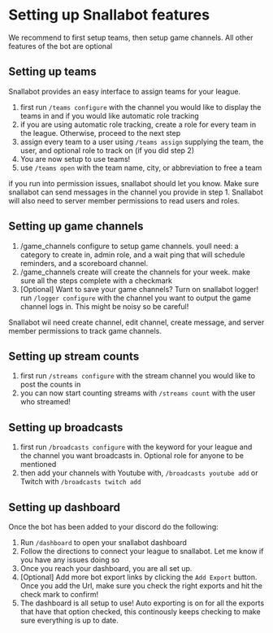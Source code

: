 # Setting up Snallabot features

We recommend to first setup teams, then setup game channels. All other features of the bot are optional

## Setting up teams

Snallabot provides an easy interface to assign teams for your league. 

1. first run `/teams configure` with the channel you would like to display the teams in and if you would like automatic role tracking
2. if you are using automatic role tracking, create a role for every team in the league. Otherwise, proceed to the next step
3. assign every team to a user using `/teams assign` supplying the team, the user, and optional role to track on (if you did step 2)
4. You are now setup to use teams!
5. use `/teams open` with the team name, city, or abbreviation to free a team

if you run into permission issues, snallabot should let you know. Make sure snallabot can send messages in the channel you provide in step 1. Snallabot will also need to server member permissions to read users and roles. 

## Setting up game channels

1. /game_channels configure to setup game channels. youll need: a category to create in, admin role, and a wait ping that will schedule reminders, and a scoreboard channel. 
2. /game_channels create will create the channels for your week. make sure all the steps complete with a checkmark
3. [Optional] Want to save your game channels? Turn on snallabot logger! run `/logger configure` with the channel you want to output the game channel logs in. This might be noisy so be careful!

Snallabot wil need create channel, edit channel, create message, and server member permissions to track game channels. 

## Setting up stream counts

1. first run `/streams configure` with the stream channel you would like to post the counts in
2. you can now start counting streams with `/streams count` with the user who streamed!

## Setting up broadcasts

1. first run `/broadcasts configure` with the keyword for your league and the channel you want broadcasts in. Optional role for anyone to be mentioned
2. then add your channels with Youtube with, `/broadcasts youtube add` or Twitch with `/broadcasts twitch add`

## Setting up dashboard

Once the bot has been added to your discord do the following:

1. Run `/dashboard` to open your snallabot dashboard
2. Follow the directions to connect your league to snallabot. Let me know if you have any issues doing so
3. Once you reach your dashboard, you are all set up.
4. [Optional] Add more bot export links by clicking the `Add Export` button. Once you add the Url, make sure you check the right exports and hit the check mark to confirm!
5. The dashboard is all setup to use! Auto exporting is on for all the exports that have that option checked, this continously keeps checking to make sure everything is up to date. 
